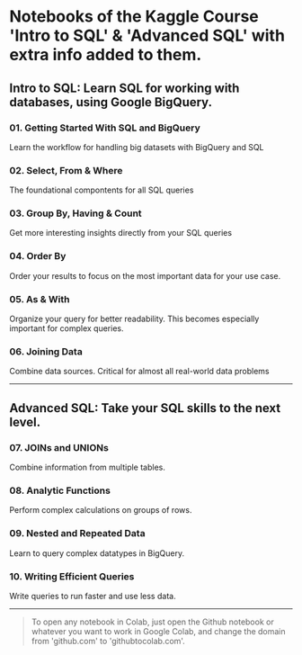 
# Notebooks of the Kaggle Course '**Intro to SQL**' & '**Advanced SQL**' with extra info added to them.


## Intro to SQL: Learn SQL for working with databases, using Google BigQuery.
### 01. **Getting Started With SQL and BigQuery**
    
   Learn the workflow for handling big datasets with BigQuery and SQL

### 02. **Select, From & Where**

The foundational compontents for all SQL queries

### 03. **Group By, Having & Count**

Get more interesting insights directly from your SQL queries

### 04. **Order By**

Order your results to focus on the most important data for your use case.

### 05. **As & With**

Organize your query for better readability. This becomes especially important for complex queries.

### 06. **Joining Data**
        
Combine data sources. Critical for almost all real-world data problems

---

## Advanced SQL: Take your SQL skills to the next level.


### 07. **JOINs and UNIONs**

Combine information from multiple tables.

### 08. **Analytic Functions**
        
Perform complex calculations on groups of rows.

### 09. **Nested and Repeated Data**
        
Learn to query complex datatypes in BigQuery.

### 10. **Writing Efficient Queries**
        
Write queries to run faster and use less data.

---

> To open any notebook in Colab, just open the Github notebook or whatever you want to work in Google Colab, and change the domain from 'github.com' to 'githubtocolab.com'. 
